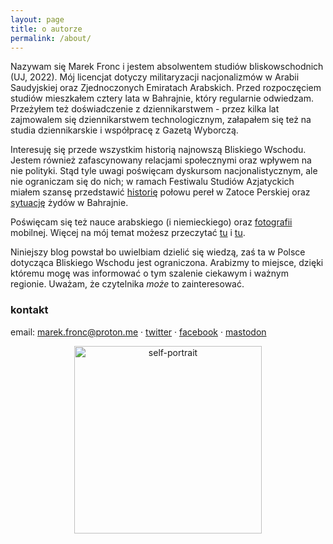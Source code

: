 ```yaml
---
layout: page
title: o autorze
permalink: /about/
---
```


Nazywam się Marek Fronc i jestem absolwentem studiów bliskowschodnich (UJ, 2022). Mój licencjat dotyczy militaryzacji nacjonalizmów w Arabii Saudyjskiej oraz Zjednoczonych Emiratach Arabskich. Przed rozpoczęciem studiów mieszkałem cztery lata w Bahrajnie, który regularnie odwiedzam. Przeżyłem też doświadczenie z dziennikarstwem - przez kilka lat zajmowalem się dziennikarstwem technologicznym, załapałem się też na studia dziennikarskie i współpracę z Gazetą Wyborczą. 

Interesuję się przede wszystkim historią najnowszą Bliskiego Wschodu. Jestem również zafascynowany relacjami społecznymi oraz wpływem na nie polityki. Stąd tyle uwagi poświęcam dyskursom nacjonalistycznym, ale nie ograniczam się do nich; w ramach Festiwalu Studiów Azjatyckich miałem szansę przedstawić [historię](https://www.youtube.com/watch?v=ST6vbuUlQ8E) połowu pereł w Zatoce Perskiej oraz [sytuację](https://abumarkey.github.io/arabizmy/zydzi-bahrajn-zatoka-perska) żydów w Bahrajnie. 

Poświęcam się też nauce arabskiego (i niemieckiego) oraz [fotografii](https://instagram.com/abumarkey) mobilnej. Więcej na mój temat możesz przeczytać [tu](https://abumarkey.github.io/) i [tu](https://abumarkey.github.io/arabizmy/poczatek/). 

Niniejszy blog powstał bo uwielbiam dzielić się wiedzą, zaś ta w Polsce dotycząca Bliskiego Wschodu jest ograniczona. Arabizmy to miejsce, dzięki któremu mogę was informować o tym szalenie ciekawym i ważnym regionie. Uważam, że czytelnika _może_ to zainteresować. 

### kontakt

email: marek.fronc@proton.me · [twitter](https://twitter.com/arabizmy) · [facebook](https://www.facebook.com/arabizmy) · <a rel="me" href="https://101010.pl/@marc">mastodon</a>

<center><img src="https://i.postimg.cc/0N2VRbhh/D146074-E-0-C75-434-C-8-B13-F627-C0382682.png" alt="self-portrait" width="300" /></center>
